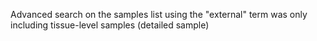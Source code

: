 Advanced search on the samples list using the "external" term was only including tissue-level
samples (detailed sample)
